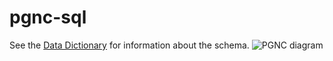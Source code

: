 # pgnc-sql

See the [Data Dictionary](/HGNC/pgnc_db_schema/blob/main/pgnc_20240624172110.pdf) for information about the schema.
![PGNC diagram](/HGNC/pgnc_db_schema/blob/main/pgnc-diagram.svg)
